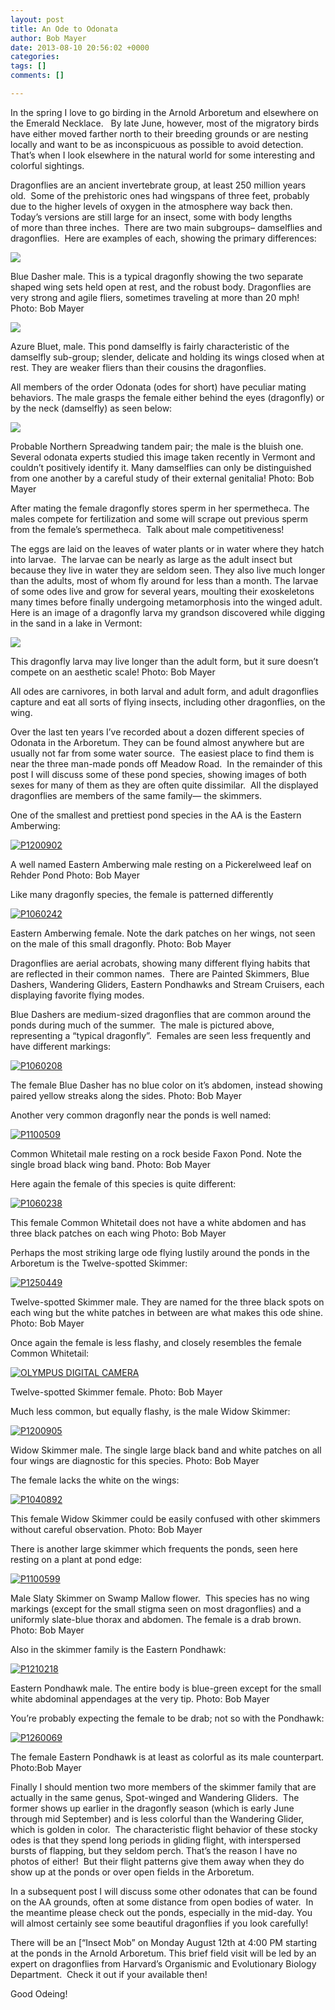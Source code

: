 ```yaml
---
layout: post
title: An Ode to Odonata
author: Bob Mayer
date: 2013-08-10 20:56:02 +0000
categories: 
tags: []
comments: []

---
```

In the spring I love to go birding in the Arnold Arboretum and elsewhere on the Emerald Necklace.   By late June, however, most of the migratory birds have either moved farther north to their breeding grounds or are nesting locally and want to be as inconspicuous as possible to avoid detection.  That’s when I look elsewhere in the natural world for some interesting and colorful sightings.

Dragonflies are an ancient invertebrate group, at least 250 million years old.  Some of the prehistoric ones had wingspans of three feet, probably due to the higher levels of oxygen in the atmosphere way back then. Today’s versions are still large for an insect, some with body lengths of more than three inches.  There are two main subgroups– damselflies and dragonflies.  Here are examples of each, showing the primary differences:

![](/images/P1060186.jpg)

Blue Dasher male. This is a typical dragonfly showing the two separate shaped wing sets held open at rest, and the robust body. Dragonflies are very strong and agile fliers, sometimes traveling at more than 20 mph!
Photo: Bob Mayer

![](/images/P1060714.jpg)

Azure Bluet, male. This pond damselfly is fairly characteristic of the damselfly sub-group; slender, delicate and holding its wings closed when at rest. They are weaker fliers than their cousins the dragonflies.

All members of the order Odonata (odes for short) have peculiar mating behaviors. The male grasps the female either behind the eyes (dragonfly) or by the neck (damselfly) as seen below:

![](/images/P1060732.jpg)

Probable Northern Spreadwing tandem pair; the male is the bluish one. Several odonata experts studied this image taken recently in Vermont and couldn’t positively identify it. Many damselflies can only be distinguished from one another by a careful study of their external genitalia! Photo: Bob Mayer

After mating the female dragonfly stores sperm in her spermetheca. The males compete for fertilization and some will scrape out previous sperm from the female’s spermetheca.  Talk about male competitiveness!

The eggs are laid on the leaves of water plants or in water where they hatch into larvae.  The larvae can be nearly as large as the adult insect but because they live in water they are seldom seen. They also live much longer than the adults, most of whom fly around for less than a month. The larvae of some odes live and grow for several years, moulting their exoskeletons many times before finally undergoing metamorphosis into the winged adult.  Here is an image of a dragonfly larva my grandson discovered while digging in the sand in a lake in Vermont:

![](/images/P1060474.jpg)

This dragonfly larva may live longer than the adult form, but it sure doesn’t compete on an aesthetic scale!
Photo: Bob Mayer

All odes are carnivores, in both larval and adult form, and adult dragonflies capture and eat all sorts of flying insects, including other dragonflies, on the wing.

Over the last ten years I’ve recorded about a dozen different species of Odonata in the Arboretum. They can be found almost anywhere but are usually not far from some water source.  The easiest place to find them is near the three man-made ponds off Meadow Road.  In the remainder of this post I will discuss some of these pond species, showing images of both sexes for many of them as they are often quite dissimilar.  All the displayed dragonflies are members of the same family— the skimmers.

One of the smallest and prettiest pond species in the AA is the Eastern Amberwing:

[![P1200902](/images/2013/08/P1200902.jpg)](/images/2013/08/P1200902.jpg)

A well named Eastern Amberwing male resting on a Pickerelweed leaf on Rehder Pond
Photo: Bob Mayer

Like many dragonfly species, the female is patterned differently

[![P1060242](/images/2013/08/P1060242.jpg)](/images/2013/08/P1060242.jpg)

Eastern Amberwing female. Note the dark patches on her wings, not seen on the male of this small dragonfly.
Photo: Bob Mayer

Dragonflies are aerial acrobats, showing many different flying habits that are reflected in their common names.  There are Painted Skimmers, Blue Dashers, Wandering Gliders, Eastern Pondhawks and Stream Cruisers, each displaying favorite flying modes.

Blue Dashers are medium-sized dragonflies that are common around the ponds during much of the summer.  The male is pictured above, representing a “typical dragonfly”.  Females are seen less frequently and have different markings:

[![P1060208](/images/2013/08/P10602081.jpg)](/images/2013/08/P10602081.jpg)

The female Blue Dasher has no blue color on it’s abdomen, instead showing paired yellow streaks along the sides.
Photo: Bob Mayer

Another very common dragonfly near the ponds is well named:

[![P1100509](/images/2013/08/P1100509.jpg)](/images/2013/08/P1100509.jpg)

Common Whitetail male resting on a rock beside Faxon Pond. Note the single broad black wing band. Photo: Bob Mayer

Here again the female of this species is quite different:

[![P1060238](/images/2013/08/P1060238.jpg)](/images/2013/08/P1060238.jpg)

This female Common Whitetail does not have a white abdomen and has three black patches on each wing
Photo: Bob Mayer

Perhaps the most striking large ode flying lustily around the ponds in the Arboretum is the Twelve-spotted Skimmer:

[![P1250449](/images/2013/08/P1250449.jpg)](/images/2013/08/P1250449.jpg)

Twelve-spotted Skimmer male. They are named for the three black spots on each wing but the white patches in between are what makes this ode shine.
Photo: Bob Mayer

Once again the female is less flashy, and closely resembles the female Common Whitetail:

[![OLYMPUS DIGITAL CAMERA](/images/2013/08/P1010010.jpg)](/images/2013/08/P1010010.jpg)

Twelve-spotted Skimmer female.
Photo: Bob Mayer

Much less common, but equally flashy, is the male Widow Skimmer:

[![P1200905](/images/2013/08/P1200905.jpg)](/images/2013/08/P1200905.jpg)

Widow Skimmer male. The single large black band and white patches on all four wings are diagnostic for this species.
Photo: Bob Mayer

The female lacks the white on the wings:

[![P1040892](/images/2013/08/P1040892.jpg)](/images/2013/08/P1040892.jpg)

This female Widow Skimmer could be easily confused with other skimmers without careful observation.
Photo: Bob Mayer

There is another large skimmer which frequents the ponds, seen here resting on a plant at pond edge:

[![P1100599](/images/2013/08/P1100599.jpg)](/images/2013/08/P1100599.jpg)

Male Slaty Skimmer on Swamp Mallow flower.  This species has no wing markings (except for the small stigma seen on most dragonflies) and a uniformly slate-blue thorax and abdomen. The female is a drab brown.
Photo: Bob Mayer

Also in the skimmer family is the Eastern Pondhawk:

[![P1210218](/images/2013/08/P1210218.jpg)](/images/2013/08/P1210218.jpg)

Eastern Pondhawk male. The entire body is blue-green except for the small white abdominal appendages at the very tip.
Photo: Bob Mayer

You’re probably expecting the female to be drab; not so with the Pondhawk:

[![P1260069](/images/2013/08/P1260069.jpg)](/images/2013/08/P1260069.jpg)

The female Eastern Pondhawk is at least as colorful as its male counterpart.
Photo:Bob Mayer

Finally I should mention two more members of the skimmer family that are actually in the same genus, Spot-winged and Wandering Gliders.  The former shows up earlier in the dragonfly season (which is early June through mid September) and is less colorful than the Wandering Glider, which is golden in color.  The characteristic flight behavior of these stocky odes is that they spend long periods in gliding flight, with interspersed bursts of flapping, but they seldom perch. That’s the reason I have no photos of either!  But their flight patterns give them away when they do show up at the ponds or over open fields in the Arboretum.

In a subsequent post I will discuss some other odonates that can be found on the AA grounds, often at some distance from open bodies of water.  In the meantime please check out the ponds, especially in the mid-day. You will almost certainly see some beautiful dragonflies if you look carefully!

There will be an \[“Insect Mob” on Monday August 12th at 4:00 PM starting at the ponds in the Arnold Arboretum. This brief field visit will be led by an expert on dragonflies from Harvard’s Organismic and Evolutionary Biology Department.  Check it out if your available then!

Good Odeing!